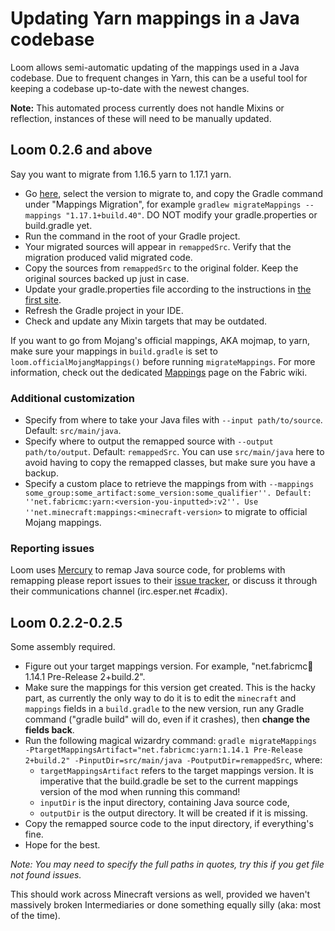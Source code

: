 # Updating Yarn mappings in a Java codebase

Loom allows semi-automatic updating of the mappings used in a Java codebase. Due to frequent changes in Yarn, this can be a useful tool for keeping a codebase up-to-date with the newest changes.

**Note:** This automated process currently does not handle Mixins or reflection, instances of these will need to be manually updated.

## Loom 0.2.6 and above

Say you want to migrate from 1.16.5 yarn to 1.17.1 yarn.

  - Go [here](https://fabricmc.net/develop), select the version to migrate to, and copy the Gradle command under "Mappings Migration", for example ```gradlew migrateMappings --mappings "1.17.1+build.40"```.  DO NOT modify your gradle.properties or build.gradle yet.   
  - Run the command in the root of your Gradle project.
  - Your migrated sources will appear in ```remappedSrc```. Verify that the migration produced valid migrated code.
  - Copy the sources from ```remappedSrc``` to the original folder. Keep the original sources backed up just in case.
  - Update your gradle.properties file according to the instructions in [the first site](https://fabricmc.net/develop).
  - Refresh the Gradle project in your IDE.
  - Check and update any Mixin targets that may be outdated.

If you want to go from Mojang's official mappings, AKA mojmap, to yarn, make sure your mappings in ```build.gradle``` is set to ```loom.officialMojangMappings()``` before running ```migrateMappings```. For more information, check out the dedicated [Mappings](https://fabricmc.net/wiki/tutorial:mappings) page on the Fabric wiki.

### Additional customization 
  * Specify from where to take your Java files with ```--input path/to/source```. Default: ```src/main/java```.
  * Specify where to output the remapped source with ```--output path/to/output```. Default: ```remappedSrc```. You can use ```src/main/java``` here to avoid having to copy the remapped classes, but make sure you have a backup.
  * Specify a custom place to retrieve the mappings from with ```--mappings some_group:some_artifact:some_version:some_qualifier''. Default: ''net.fabricmc:yarn:<version-you-inputted>:v2''. Use ''net.minecraft:mappings:<minecraft-version>``` to migrate to official Mojang mappings.

### Reporting issues
Loom uses [Mercury](https://github.com/CadixDev/Mercury) to remap Java source code, for problems with remapping please report issues to their [issue tracker](https://github.com/CadixDev/Mercury/issues), or discuss it through their communications channel (irc.esper.net #cadix).

## Loom 0.2.2-0.2.5

Some assembly required.

  - Figure out your target mappings version. For example, "net.fabricmc:yarn:1.14.1 Pre-Release 2+build.2".
  - Make sure the mappings for this version get created. This is the hacky part, as currently the only way to do it is to edit the ```minecraft``` and ```mappings``` fields in a ```build.gradle``` to the new version, run any Gradle command ("gradle build" will do, even if it crashes), then **change the fields back**.
  - Run the following magical wizardry command: ```gradle migrateMappings -PtargetMappingsArtifact="net.fabricmc:yarn:1.14.1 Pre-Release 2+build.2" -PinputDir=src/main/java -PoutputDir=remappedSrc```, where:
    * ```targetMappingsArtifact``` refers to the target mappings version. It is imperative that the build.gradle be set to the current mappings version of the mod when running this command!
    * ```inputDir``` is the input directory, containing Java source code,
    * ```outputDir``` is the output directory. It will be created if it is missing.
  - Copy the remapped source code to the input directory, if everything's fine.
  - Hope for the best.

*Note: You may need to specify the full paths in quotes, try this if you get file not found issues.*

This should work across Minecraft versions as well, provided we haven't massively broken Intermediaries or done something equally silly (aka: most of the time).

